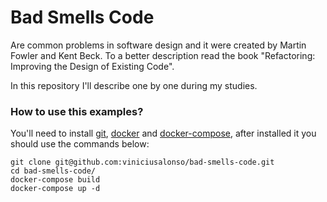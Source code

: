 # Bad Smells Code

Are common problems in software design and it were created by Martin Fowler and Kent Beck. To a better description read the book "Refactoring: Improving the Design of Existing Code".

In this repository I'll describe one by one during my studies.

### How to use this examples?

You'll need to install [git](https://git-scm.com/book/en/v2/Getting-Started-Installing-Git), [docker](https://docs.docker.com/engine/installation/) and [docker-compose](https://docs.docker.com/compose/install/), after installed it you should use the commands below:

```console
git clone git@github.com:viniciusalonso/bad-smells-code.git
cd bad-smells-code/
docker-compose build
docker-compose up -d
```
